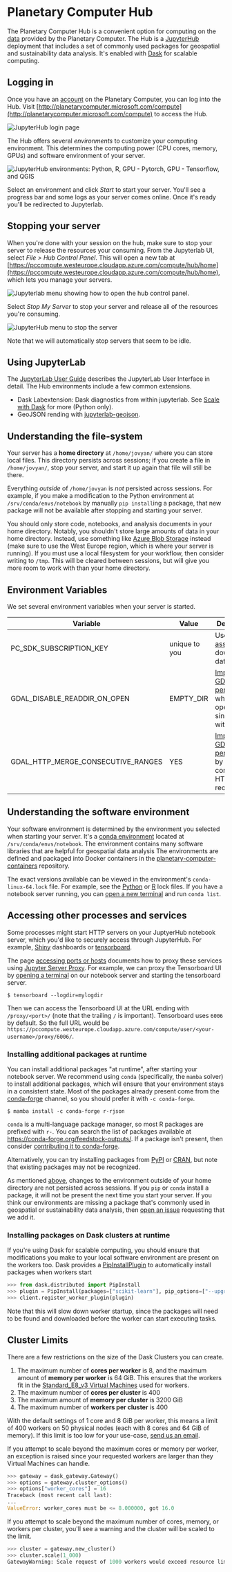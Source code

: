 # Planetary Computer Hub

The Planetary Computer Hub is a convenient option for computing on the [data](https://planetarycomputer.microsoft.com/catalog) provided by the Planetary Computer. The Hub is a [JupyterHub](https://jupyterhub.readthedocs.io/en/stable/) deployment that includes a set of commonly used packages for geospatial and sustainability data analysis. It's enabled with [Dask](https://dask.org/) for scalable computing.

## Logging in

Once you have an [account](https://planetarycomputer.microsoft.com/account/request) on the Planetary Computer, you can log into the Hub. Visit [http://planetarycomputer.microsoft.com/compute](http://planetarycomputer.microsoft.com/compute) to access the Hub.

![JupyterHub login page](images/hub-login.png)

The Hub offers several *environments* to customize your computing environment. This determines the computing power (CPU cores, memory, GPUs) and software environment of your server.

![JupyterHub environments: Python, R, GPU - Pytorch, GPU - Tensorflow, and QGIS](images/hub-profiles.png)

Select an environment and click *Start* to start your server. You'll see a progress bar and some logs as your server comes online. Once it's ready you'll be redirected to Jupyterlab.

## Stopping your server

When you're done with your session on the hub, make sure to stop your server to release the resources your consuming. From the Jupyterlab UI, select *File > Hub Control Panel*. This will open a new tab at [https://pccompute.westeurope.cloudapp.azure.com/compute/hub/home](https://pccompute.westeurope.cloudapp.azure.com/compute/hub/home), which lets you manage your servers.

![Jupyterlab menu showing how to open the hub control panel.](images/jupyterlab-menu.png)

Select *Stop My Server* to stop your server and release all of the resources you're consuming.

![JupyterHub menu to stop the server](images/hub-home.png)

Note that we will automatically stop servers that seem to be idle.

## Using JupyterLab

The [JupyterLab User Guide](https://jupyterlab.readthedocs.io/en/stable/user/interface.html) describes the JupyterLab User Interface in detail. The Hub environments include a few common extensions.

* Dask Labextension: Dask diagnostics from within jupyterlab. See [Scale with Dask](quickstarts/scale-with-dask/) for more (Python only).
* GeoJSON rending with [jupyterlab-geojson](https://github.com/jupyterlab/jupyter-renderers/tree/master/packages/geojson-extension).

## Understanding the file-system

Your server has a **home directory** at `/home/jovyan/` where you can store local files. This directory persists across sessions; if you create a file in `/home/jovyan/`, stop your server, and start it up again that file will still be there.

Everything *outside* of `/home/jovyan` is *not* persisted across sessions. For example, if you make a modification to the Python environment at `/srv/conda/envs/notebook` by manually `pip install`ing a package, that new package will not be available after stopping and starting your server.

You should only store code, notebooks, and analysis documents in your home directory.
Notably, you shouldn't store large amounts of data in your home directory. Instead, use something like [Azure Blob Storage](https://docs.microsoft.com/en-us/azure/storage/blobs/storage-blobs-introduction) instead (make sure to use the West Europe region, which is where your server is running). If you must use a local filesystem for your workflow, then consider writing to `/tmp`. This will be cleared between sessions, but will give you more room to work with than your home directory.

## Environment Variables

We set several environment variables when your server is started.

Variable                           | Value         | Description
---------------------------------- | ------------- | -----------
PC_SDK_SUBSCRIPTION_KEY            | unique to you | Used to [sign assets](../concepts/sas) to download data.
GDAL_DISABLE_READDIR_ON_OPEN       | EMPTY_DIR     | [Improves GDAL performance](https://trac.osgeo.org/gdal/wiki/ConfigOptions#GDAL_DISABLE_READDIR_ON_OPEN) when opening single COGs with GDAL.
GDAL_HTTP_MERGE_CONSECUTIVE_RANGES | YES           | [Improves GDAL performance](https://trac.osgeo.org/gdal/wiki/ConfigOptions#GDAL_HTTP_MERGE_CONSECUTIVE_RANGES) by merging consecutive HTTP requests.

## Understanding the software environment

Your software environment is determined by the environment you selected when starting your server. It's a [conda environment](https://docs.conda.io/projects/conda/en/latest/user-guide/tasks/manage-environments.html) located at ``/srv/conda/envs/notebook``. The environment contains many software libraries that are helpful for geospatial data analysis The environments are defined and packaged into Docker containers in the [planetary-computer-containers][containers] repository.

The exact versions available can be viewed in the environment's `conda-linux-64.lock` file. For example, see the [Python](https://github.com/microsoft/planetary-computer-containers/blob/main/python/conda-linux-64.lock) or [R](https://github.com/microsoft/planetary-computer-containers/blob/main/r/conda-linux-64.lock) lock files. If you have a notebook server running, you can [open a new terminal](https://jupyterlab.readthedocs.io/en/stable/user/terminal.html) and run `conda list`.

## Accessing other processes and services

Some processes might start HTTP servers on your JuptyerHub notebook server, which you'd like to securely access through JupyterHub. For example, [Shiny](https://shiny.rstudio.com/) dashboards or [tensorboard](https://www.tensorflow.org/tensorboard/).

The page [accessing ports or hosts](https://jupyter-server-proxy.readthedocs.io/en/latest/arbitrary-ports-hosts.html) documents how to proxy these services using [Jupyter Server Proxy](https://jupyter-server-proxy.readthedocs.io/en/latest/). For example, we can proxy the Tensorboard UI by [opening a terminal](https://jupyterlab.readthedocs.io/en/stable/user/terminal.html) on our notebook server and starting the tensorboard server.
```
$ tensorboard --logdir=mylogdir
```

Then we can access the Tensorboard UI at the URL ending with `/proxy/<port>/` (note that the trailing `/` is important). Tensorboard uses `6006` by default. So the full URL would be `https://pccompute.westeurope.cloudapp.azure.com/compute/user/<your-username>/proxy/6006/`.

### Installing additional packages at runtime

You can install additional packages "at runtime", after starting your notebook server. We recommend using `conda` (specifically, the `mamba` solver) to install additional packages, which will ensure that your environment stays in a consistent state. Most of the packages already present come from the [conda-forge](https://conda-forge.org/) channel, so you should prefer it with `-c conda-forge`.

```console
$ mamba install -c conda-forge r-rjson
```

`conda` is a multi-language package manager, so most R packages are prefixed with `r-`. You can search the list of packages available at <https://conda-forge.org/feedstock-outputs/>. If a package isn't present, then consider [contributing it to conda-forge](https://conda-forge.org/#contribute).

Alternatively, you can try installing packages from [PyPI](https://pypi.org/) or [CRAN](https://cran.r-project.org/), but note that existing packages may not be recognized.

As mentioned [above](#Understanding-the-file-system), changes to the environment outside of your home directory are not persisted across sessions. If you ``pip`` or ``conda`` install a package, it will not be present the next time you start your server. If you think our environments are missing a package that's commonly used in geospatial or sustainability data analysis, then [open an issue](https://github.com/microsoft/PlanetaryComputer/issues) requesting that we add it.

### Installing packages on Dask clusters at runtime

If you're using Dask for scalable computing, you should ensure that modifications you make to your local software environment are present on the workers too. Dask provides a [PipInstallPlugin](https://distributed.dask.org/en/latest/plugins.html#distributed.diagnostics.plugin.PipInstall) to automatically install packages when workers start

```python
>>> from dask.distributed import PipInstall
>>> plugin = PipInstall(packages=["scikit-learn"], pip_options=["--upgrade"])
>>> client.register_worker_plugin(plugin)
```

Note that this will slow down worker startup, since the packages will need to be found and downloaded before the worker can start executing tasks.

## Cluster Limits

There are a few restrictions on the size of the Dask Clusters you can create.

1. The maximum number of **cores per worker** is 8, and the maximum amount of **memory per worker** is 64 GiB. This ensures that the workers fit in the [Standard_E8_v3 Virtual Machines][vms] used for workers.
2. The maximum number of **cores per cluster** is 400
3. The maximum amount of **memory per cluster** is 3200 GiB
4. The maximum number of **workers per cluster** is 400

With the default settings of 1 core and 8 GiB per worker, this means a limit of 400 workers on 50 physical nodes (each with 8 cores and 64 GiB of memory). If this limit is too low for your use-case, [send us an email][email].

If you attempt to scale beyond the maximum cores or memory per worker, an exception is raised since your requested workers are larger than they Virtual Machines can handle.

```python
>>> gateway = dask_gateway.Gateway()
>>> options = gateway.cluster_options()
>>> options["worker_cores"] = 16
Traceback (most recent call last):
...
ValueError: worker_cores must be <= 8.000000, got 16.0
```

If you attempt to scale beyond the maximum number of cores, memory, or workers per cluster, you'll see a warning and the cluster will be scaled to the limit.

```python
>>> cluster = gateway.new_cluster()
>>> cluster.scale(1_000)
GatewayWarning: Scale request of 1000 workers would exceed resource limit of 400 workers. Scaling to 400 instead.
```

[vms]: https://docs.microsoft.com/en-us/azure/virtual-machines/ev3-esv3-series
[email]: mailto:planetarycomputer@microsoft.com
[containers]: https://github.com/microsoft/planetary-computer-containers